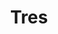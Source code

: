 ---
title: Tres
date: 
draft: false

# descripcion
description : Aros pasantes colgantes en plata 925 y cristal microcubic. Línea premium.

materials: Plata 925

color: 

dimensions: Largo 5,50 cm x 1,40 cm 

code: 01-01-1162

type: "Aros"

categories: []

price: $12.530,00

price_eftvo: $10.650,00

# Images
# first image will be shown in the product page
images:
  # - image: "images/path_to_image"
  # La ubicacion de las imagenes es imagenes/Aros/Aros.Colgantes/01-01-1162-tres
  - image: "./images/aros/colgantes/01-01-1162-tres_a.jpg"
  - image: "./images/aros/colgantes/01-01-1162-tres_b.jpg"
---